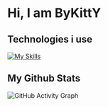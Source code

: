 <h1 width="100%"> Hi, I am ByKittY </h3>

<h2 width="100%"> Technologies i use </h2>

[![My Skills](https://skillicons.dev/icons?i=js,html,css,wasm,php,nodejs,blender,typescript,unity,visualstudio,python,xd,dotnet,cpp,cs,ij,unrealengine,arduino,go,js,react)](https://skillicons.dev)
<h2 width="100%"> My Github Stats </h2>

![GitHub Activity Graph](https://github-readme-activity-graph.vercel.app/graph?username=ByK1ttY&hide_border=true&bg_color=0d1117&color=ff6b81&line=ff4757&&point=59c9e8)
